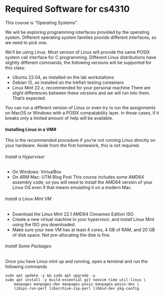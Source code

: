# Required Software for cs4310
This course is “Operating Systems”.

We will be exploring programming interfaces provided by the operating system. Different operating system families provide different interfaces, so we need to pick one.

We’ll be using Linux. Most version of Linux will provide the same POSIX system call interface for C programming. Different Linux distributions have slightly different commands; the following versions will be supported for this class:

 * Ubuntu 22.04, as installed on the lab workstations
 * Debian 12, as installed on the Inkfish testing containers
 * Linux Mint 22.x, recommended for your personal machine
There are slight differences between these versions and we will run into them. That’s expected.

You can run a different version of Linux or even try to run the assignments on MacOS or Windows with a POSIX compatability layer. In those cases, if it breaks only a limited amount of help will be available.

#### Installing Linux in a VM#
This is the recommended procedure if you’re not running Linux directly on your hardware. Aside from the first homework, this is not required.

###### Install a Hypervisor

 * On Windows: VirtualBox
 * On ARM Mac: UTM Blog Post
This course includes some AMD64 assembly code, so you will need to install the AMD64 version of your Linux OS even if that means emulating it on a modern Mac.

###### Install a Linux Mint VM

 * Download the Linux Mint 22.1 AMD64 Cinnamon Edition ISO
 * Create a new virtual machine in your hypervisor, and install Linux Mint using the ISO you downloaded.
 * Make sure your new VM has at least 4 cores, 4 GB of RAM, and 20 GB of disk space. Not pre-allocating the disk is fine.

###### Install Some Packages

Once you have Linux mint up and running, open a terminal and run the following commands

```
sudo apt update -y && sudo apt upgrade -y
sudo apt install -y build-essential git neovim time util-linux \
    manpages manpages-dev manpages-posix manpages-posix-dev \
    libipc-run-perl libarchive-zip-perl libbsd-dev pkg-config
```

